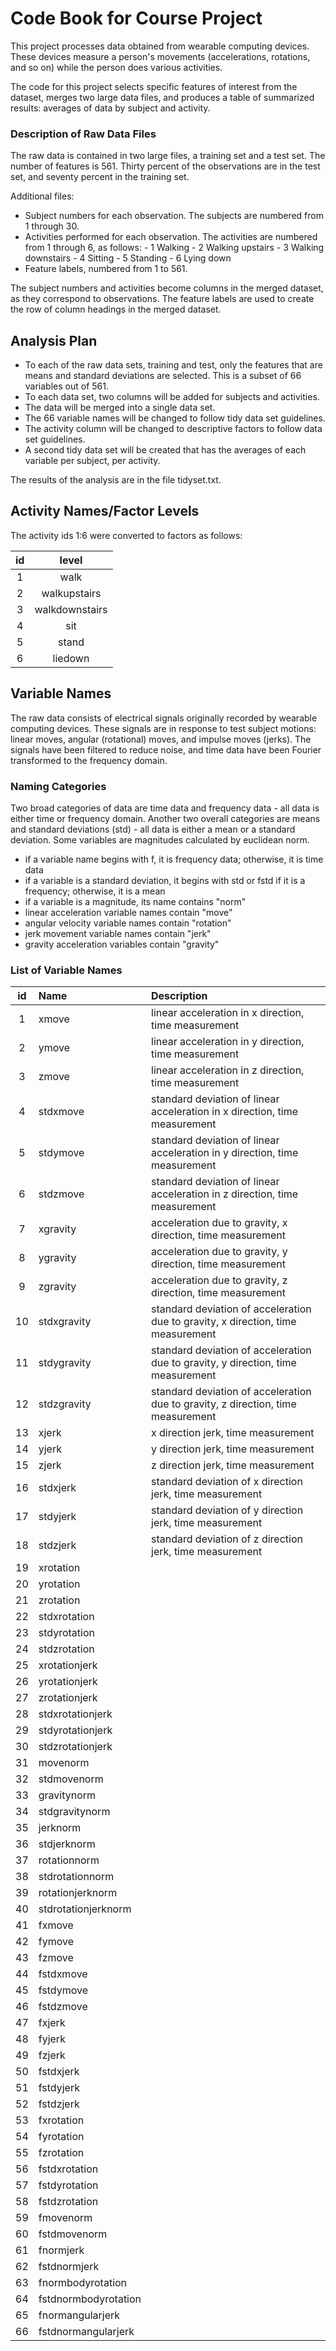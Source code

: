 Code Book for Course Project
============================

This project processes data obtained from wearable computing devices. 
These devices measure a person's movements (accelerations, rotations, 
and so on) while the person does various activities. 

The code for this project selects specific features of interest from
the dataset, merges two large data files, and produces a table of 
summarized results: averages of data by subject and activity. 

### Description of Raw Data Files

The raw data is contained in two large files, a training set and a test set. The number of features is 561. Thirty percent of the observations are in the test set, and seventy percent in the training set.  

Additional files: 
- Subject numbers for each observation. The subjects are numbered from 1 through 30. 
- Activities performed for each observation. The activities are numbered from 1 through 6, as follows: 
      - 1 Walking
      - 2 Walking upstairs
      - 3 Walking downstairs
      - 4 Sitting
      - 5 Standing
      - 6 Lying down
- Feature labels, numbered from 1 to 561. 

The subject numbers and activities become columns in the merged dataset, as they correspond to observations. 
The feature labels are used to create the row of column headings in the merged dataset. 

## Analysis Plan

- To each of the raw data sets, training and test, only the features that are means and standard deviations are selected. This is a subset of 66 variables out of 561.
- To each data set, two columns will be added for subjects and activities. 
- The data will be merged into a single data set. 
- The 66 variable names will be changed to follow tidy data set guidelines. 
- The activity column will be changed to descriptive factors to follow data set guidelines. 
- A second tidy data set will be created that has the averages of each variable per subject, per activity. 

The results of the analysis are in the file tidyset.txt. 

## Activity Names/Factor Levels

The activity ids 1:6 were converted to factors as follows: 

| id        | level           | 
| :-------: |:--------------------:| 
| 1      | walk | 
| 2      | walkupstairs   |   
| 3 | walkdownstairs   |
| 4     | sit | 
| 5      | stand   |   
| 6 | liedown      |

## Variable Names

The raw data consists of electrical signals originally recorded by wearable computing devices. These signals are in response to test subject motions: linear moves, angular (rotational) moves, and impulse moves (jerks). The signals have been filtered to reduce noise, and time data have been Fourier transformed to the frequency domain. 

### Naming Categories

Two broad categories of data are time data and frequency data - all data is either time or frequency domain. 
Another two overall categories are means and standard deviations (std) - all data is either a mean or a standard deviation. Some variables are magnitudes calculated by euclidean norm. 

- if a variable name begins with f, it is frequency data; otherwise, it is time data
- if a variable is a standard deviation, it begins with std or fstd if it is a frequency; otherwise, it is a mean
- if a variable is a magnitude, its name contains "norm"
- linear acceleration variable names contain "move"
- angular velocity variable names contain "rotation"
- jerk movement variable names contain "jerk"
- gravity acceleration variables contain "gravity"

### List of Variable Names

| id        | Name           | Description |
| :----: |:--------------------|:-------------------------------------------| 
|1|xmove| linear acceleration in x direction, time measurement|
|2|ymove| linear acceleration in y direction, time measurement|
|3|zmove| linear acceleration in z direction, time measurement|
|4|stdxmove|standard deviation of linear acceleration in x direction, time measurement|
|5|stdymove|standard deviation of linear acceleration in y direction, time measurement|
|6|stdzmove|standard deviation of linear acceleration in z direction, time measurement|
|7|xgravity|acceleration due to gravity, x direction, time measurement |
|8|ygravity|acceleration due to gravity, y direction, time measurement |
|9|zgravity|acceleration due to gravity, z direction, time measurement |
|10|stdxgravity|standard deviation of acceleration due to gravity, x direction, time measurement |
|11|stdygravity|standard deviation of acceleration due to gravity, y direction, time measurement |
|12|stdzgravity|standard deviation of acceleration due to gravity, z direction, time measurement |
|13|xjerk|x direction jerk, time measurement |
|14|yjerk|y direction jerk, time measurement |
|15|zjerk|z direction jerk, time measurement |
|16|stdxjerk|standard deviation of x direction jerk, time measurement |
|17|stdyjerk|standard deviation of y direction jerk, time measurement |
|18|stdzjerk|standard deviation of z direction jerk, time measurement |
|19|xrotation|
|20|yrotation|
|21|zrotation|
|22|stdxrotation|
|23|stdyrotation|
|24|stdzrotation|
|25|xrotationjerk|
|26|yrotationjerk|
|27|zrotationjerk|
|28|stdxrotationjerk|
|29|stdyrotationjerk|
|30|stdzrotationjerk|
|31|movenorm|
|32|stdmovenorm|
|33|gravitynorm|
|34|stdgravitynorm|
|35|jerknorm|
|36|stdjerknorm|
|37|rotationnorm|
|38|stdrotationnorm|
|39|rotationjerknorm|
|40|stdrotationjerknorm|
|41|fxmove|
|42|fymove|
|43|fzmove|
|44|fstdxmove|
|45|fstdymove|
|46|fstdzmove|
|47|fxjerk|
|48|fyjerk|
|49|fzjerk|
|50|fstdxjerk|
|51|fstdyjerk|
|52|fstdzjerk|
|53|fxrotation|
|54|fyrotation|
|55|fzrotation|
|56|fstdxrotation|
|57|fstdyrotation|
|58|fstdzrotation|
|59|fmovenorm|
|60|fstdmovenorm|
|61|fnormjerk|
|62|fstdnormjerk|
|63|fnormbodyrotation|
|64|fstdnormbodyrotation|
|65|fnormangularjerk|
|66|fstdnormangularjerk|


